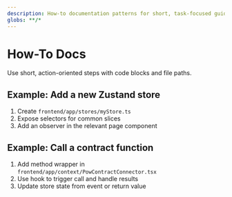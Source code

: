 ```yaml
---
description: How-to documentation patterns for short, task-focused guides
globs: **/*
---
```


# How-To Docs

Use short, action-oriented steps with code blocks and file paths.

## Example: Add a new Zustand store
1. Create `frontend/app/stores/myStore.ts`
2. Expose selectors for common slices
3. Add an observer in the relevant page component

## Example: Call a contract function
1. Add method wrapper in `frontend/app/context/PowContractConnector.tsx`
2. Use hook to trigger call and handle results
3. Update store state from event or return value


